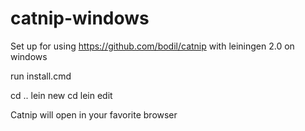 catnip-windows
==============

Set up for using https://github.com/bodil/catnip with leiningen 2.0 on windows

run install.cmd

cd ..
lein new <project-name>
cd <project-name>
lein edit

Catnip will open in your favorite browser